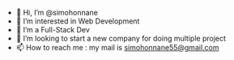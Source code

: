 - 👋 Hi, I’m @simohonnane
- 👀 I’m interested in Web Development 
- 🌱 I’m a Full-Stack Dev
- 💞️ I’m looking to start a new company for doing multiple project 
- 📫 How to reach me : my mail is simohonnane55@gmail.com

<!---
simohonnane/simohonnane is a ✨ special ✨ repository because its `README.md` (this file) appears on your GitHub profile.
You can click the Preview link to take a look at your changes.
--->
